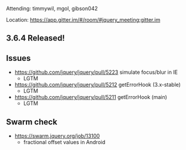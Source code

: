 Attending: timmywil, mgol, gibson042

Location: https://app.gitter.im/#/room/#jquery_meeting:gitter.im

## 3.6.4 Released!

## Issues
* https://github.com/jquery/jquery/pull/5223 simulate focus/blur in IE
  - LGTM
* https://github.com/jquery/jquery/pull/5212 getErrorHook (3.x-stable)
  - LGTM
* https://github.com/jquery/jquery/pull/5211 getErrorHook (main)
  - LGTM

## Swarm check
* https://swarm.jquery.org/job/13100
	- fractional offset values in Android
